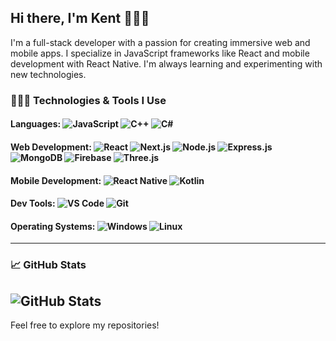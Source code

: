 ## Hi there, I'm Kent 🦾🤖🤳
I'm a full-stack developer with a passion for creating immersive web and mobile apps. I specialize in JavaScript frameworks like React and mobile development with React Native. I'm always learning and experimenting with new technologies.

### 👩🏻‍💻 Technologies & Tools I Use

#### Languages: ![JavaScript](https://img.shields.io/badge/JavaScript-FFD700?style=flat&logo=javascript&logoColor=black) ![C++](https://img.shields.io/badge/C++-00599C?style=flat&logo=cplusplus&logoColor=white) ![C#](https://img.shields.io/badge/C%23-68217A?style=flat&logo=csharp&logoColor=white)


#### Web Development: ![React](https://img.shields.io/badge/React-61DAFB?style=flat&logo=react&logoColor=black) ![Next.js](https://img.shields.io/badge/Next.js-000000?style=flat&logo=nextdotjs&logoColor=white) ![Node.js](https://img.shields.io/badge/Node.js-339933?style=flat&logo=nodedotjs&logoColor=white) ![Express.js](https://img.shields.io/badge/Express.js-000000?style=flat&logo=express&logoColor=white) ![MongoDB](https://img.shields.io/badge/MongoDB-47A248?style=flat&logo=mongodb&logoColor=white) ![Firebase](https://img.shields.io/badge/Firebase-FFCA28?style=flat&logo=firebase&logoColor=black) ![Three.js](https://img.shields.io/badge/Three.js-000000?style=flat&logo=three.js&logoColor=white)

#### Mobile Development: ![React Native](https://img.shields.io/badge/React_Native-61DAFB?style=flat&logo=react&logoColor=black) ![Kotlin](https://img.shields.io/badge/Kotlin-7F52FF?style=flat&logo=kotlin&logoColor=black)

#### Dev Tools: ![VS Code](https://img.shields.io/badge/VS_Code-007ACC?style=flat&logo=visualstudiocode&logoColor=white) ![Git](https://img.shields.io/badge/Git-F05032?style=flat&logo=git&logoColor=white)

#### Operating Systems: ![Windows](https://img.shields.io/badge/Windows-0078D4?style=flat&logo=windows&logoColor=white) ![Linux](https://img.shields.io/badge/Linux-FCC624?style=flat&logo=linux&logoColor=black)

---

### 📈 GitHub Stats
![GitHub Stats](https://github-readme-stats.vercel.app/api?username=kentmcamp&show_icons=true&count_private=true&hide_title=true&hide=prs)
---

Feel free to explore my repositories!
